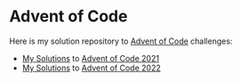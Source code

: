 # Advent of Code

Here is my solution repository to [Advent of Code](https://adventofcode.com/) challenges:
* [My Solutions](./src/2021/solution/) to [Advent of Code 2021](https://adventofcode.com/2021)
* [My Solutions](./src/2022/solution/) to [Advent of Code 2022](https://adventofcode.com/2022)